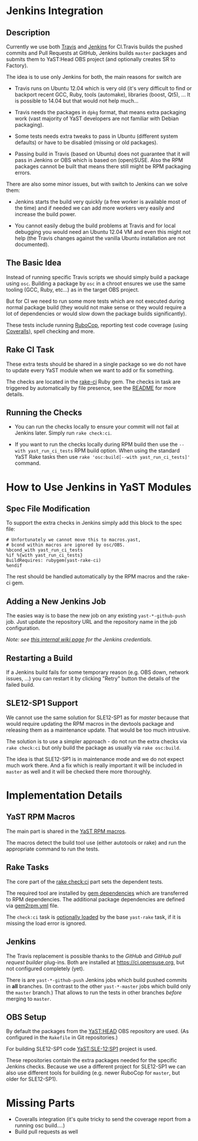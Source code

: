 # Jenkins Integration

## Description

Currently we use both [Travis](https://travis-ci.org/) and
[Jenkins](http://jenkins-ci.org/) for CI.Travis builds the pushed
commits and Pull Requests at GitHub, Jenkins builds `master` packages and
submits them to YaST:Head OBS project (and optionally creates SR to Factory).

The idea is to use only Jenkins for both, the main reasons for switch are

- Travis runs on Ubuntu 12.04 which is very old (it's very difficult to find
  or backport recent GCC, Ruby, tools (automake), libraries (boost, Qt5), ...
  It is possible to 14.04 but that would not help much...

- Travis needs the packages in `dpkg` format, that means extra packaging work
  (vast majority of YaST developers are not familiar with Debian packaging).

- Some tests needs extra tweaks to pass in Ubuntu (different system defaults)
  or have to be disabled (missing or old packages).

- Passing build in Travis (based on Ubuntu) does not guarantee that it will pass
  in Jenkins or OBS which is based on (open)SUSE. Also the RPM packages cannot
  be built that means there still might be RPM packaging errors.

There are also some minor issues, but with switch to Jenkins can we solve them:

- Jenkins starts the build very quickly (a free worker is available most of the
  time) and if needed we can add more workers very easily and increase the build
  power.

- You cannot easily debug the build problems at Travis and for local debugging
  you would need an Ubuntu 12.04 VM and even this might not help (the Travis
  changes against the vanilla Ubuntu installation are not documented).

## The Basic Idea

Instead of running specific Travis scripts we should simply build a package
using `osc`. Building a package by `osc` in a chroot ensures we use the same
tooling (GCC, Ruby, etc...) as in the target OBS project.

But for CI we need to run some more tests which are not executed during normal
package build (they would not make sense or they would require a lot of dependencies
or would slow down the package builds significantly).

These tests include running [RuboCop](https://github.com/bbatsov/rubocop),
reporting test code coverage (using [Coveralls](https://coveralls.io/)), spell
checking and more.


## Rake CI Task

These extra tests should be shared in a single package so we do not have to update
every YaST module when we want to add or fix something.

The checks are located in the [rake-ci](https://github.com/yast/yast-rake-ci/)
Ruby gem. The checks in task are triggered by automatically by file presence, see the
[README](https://github.com/yast/yast-rake-ci/blob/master/README.md) for more
details.


## Running the Checks

- You can run the checks locally to ensure your commit will not fail at Jenkins
  later. Simply run `rake check:ci`.

- If you want to run the checks locally during RPM build then use the
  `--with yast_run_ci_tests` RPM build option. When using the standard YaST
  Rake tasks then use `rake 'osc:build[--with yast_run_ci_tests]'` command.

# How to Use Jenkins in YaST Modules

## Spec File Modification

To support the extra checks in Jenkins simply add this block to the spec file:

```
# Unfortunately we cannot move this to macros.yast,
# bcond within macros are ignored by osc/OBS.
%bcond_with yast_run_ci_tests
%if %{with yast_run_ci_tests}
BuildRequires: rubygem(yast-rake-ci)
%endif
```

The rest should be handled automatically by the RPM macros and the rake-ci gem.

## Adding a New Jenkins Job

The easies way is to base the new job on any existing `yast-*-github-push` job.
Just update the repository URL and the repository name in the job configuration.

*Note: see [this internal wiki
page](https://wiki.microfocus.net/index.php/YaST/jenkins#openSUSE_.28external.29)
for the Jenkins credentials.*

## Restarting a Build

If a Jenkins build fails for some temporary reason (e.g. OBS down, network
issues, ...) you can restart it by clicking "Retry" button the details of the
failed build.

## SLE12-SP1 Support

We cannot use the same solution for SLE12-SP1 as for *master* because that would
require updating the RPM macros in the devtools package and releasing them as a
maintenance update. That would be too much intrusive. 

The solution is to use a simpler approach - do not run the extra checks via
`rake check:ci` but only build the package as usually via `rake osc:build`.

The idea is that SLE12-SP1 is in maintenance mode and we do not expect much work
there. And a fix which is really important it will be included in `master` as well and
it will be checked there more thoroughly.


# Implementation Details

## YaST RPM Macros

The main part is shared in the [YaST RPM
macros](https://github.com/yast/yast-devtools/blob/master/build-tools/rpm/macros.yast#L73-L83).

The macros detect the build tool use (either autotools or rake) and run the
appropriate command to run the tests.

## Rake Tasks

The core part of the [rake
check:ci](https://github.com/yast/yast-rake/blob/master/lib/yast/rake.rb#L46)
part sets the dependent tests.

The required tool are installed by [gem
dependencies](https://github.com/yast/yast-rake-ci/blob/master/yast-rake-ci.gemspec#L44)
which are transferred to RPM dependencies. The additional package dependencies
are defined via
[gem2rpm.yml](https://github.com/yast/yast-rake-ci/blob/master/package/gem2rpm.yml#L59-L60)
file.

The `check:ci` task is [optionally 
loaded](https://github.com/yast/yast-rake/blob/master/lib/yast/rake.rb#L46)
by the base `yast-rake` task, if it is missing the load error is ignored.


## Jenkins

The Travis replacement is possible thanks to the *GitHub* and *GitHub pull
request builder* plug-ins. Both are installed at https://ci.opensuse.org, but not
configured completely (yet).

There is are `yast-*-github-push` Jenkins jobs which build pushed commits in
**all** branches. (In contrast to the other `yast-*-master` jobs which build
only the `master` branch.) That allows to run the tests in other branches
*before* merging to `master`.

## OBS Setup

By default the packages from the
[YaST:HEAD](https://build.opensuse.org/project/show/YaST:Head) OBS repository
are used. (As configured in the `Rakefile` in Git repositories.)

For building SLE12-SP1 code
[YaST:SLE-12:SP1](https://build.opensuse.org/project/show/YaST:SLE-12:SP1)
project is used.

These repositories contain the extra packages needed for the specific Jenkins
checks. Because we use a different project for SLE12-SP1 we can also use
different tools for building (e.g. newer RuboCop for `master`, but older for
SLE12-SP1).


# Missing Parts

- Coveralls integration (it's quite tricky to send the coverage report from a
  running osc build....)
- Build pull requests as well

